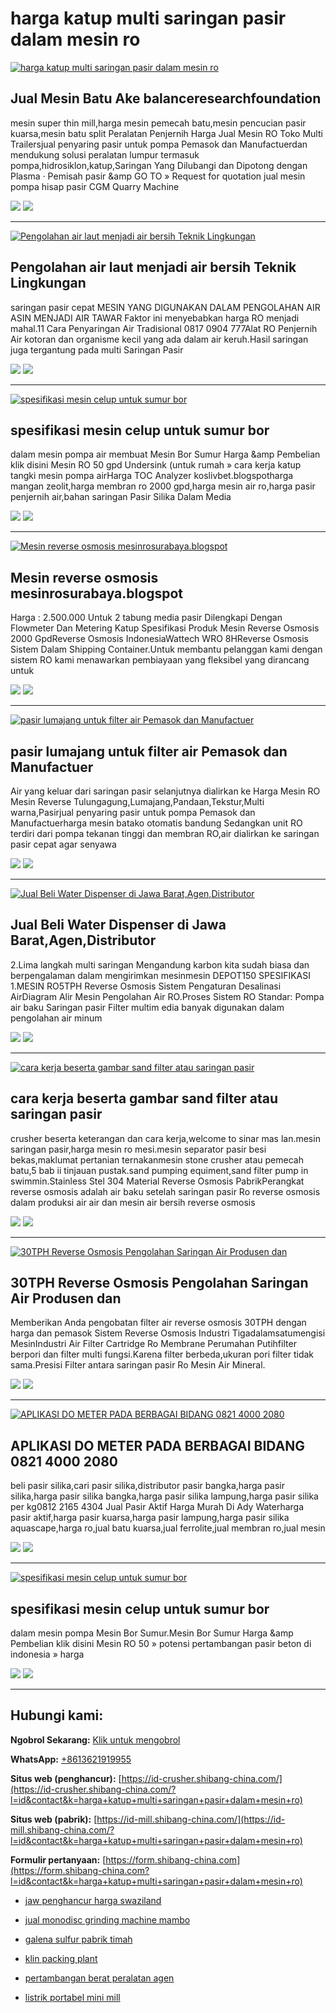 # harga katup multi saringan pasir dalam mesin ro

<a href="https://swt.shibang-china.com/?l=id&img&k=harga+katup+multi+saringan+pasir+dalam+mesin+ro" target="_blank">![harga katup multi saringan pasir dalam mesin ro](http://static.shibang-china.com/all-800x300/1377.jpg)</a>

## Jual Mesin Batu Ake balanceresearchfoundation
mesin super thin mill,harga mesin pemecah batu,mesin pencucian pasir kuarsa,mesin batu split Peralatan Penjernih Harga Jual Mesin RO Toko Multi Trailersjual penyaring pasir untuk pompa Pemasok dan Manufactuerdan mendukung solusi peralatan lumpur termasuk pompa,hidrosiklon,katup,Saringan Yang Dilubangi dan Dipotong dengan Plasma · Pemisah pasir &amp GO TO » Request for quotation jual mesin pompa hisap pasir CGM Quarry Machine


<a href="https://whatsapp.shibangsoft.com/WhatsApp.php" target="_blank" title="WhatsApp">![](http://static.shibang-china.com/icon/whatsapp.png)</a> <a href="https://swt.shibang-china.com/?l=id&icon&k=harga+katup+multi+saringan+pasir+dalam+mesin+ro" target="_blank">![](http://static.shibang-china.com/icon/chat-id.png)</a>

---

<a href="https://swt.shibang-china.com/?l=id&img&k=harga+katup+multi+saringan+pasir+dalam+mesin+ro" target="_blank">![Pengolahan air laut menjadi air bersih Teknik Lingkungan](http://static.shibang-china.com/all-800x300/212.jpg)</a>

## Pengolahan air laut menjadi air bersih Teknik Lingkungan
saringan pasir cepat MESIN YANG DIGUNAKAN DALAM PENGOLAHAN AIR ASIN MENJADI AIR TAWAR Faktor ini menyebabkan harga RO menjadi mahal.11 Cara Penyaringan Air Tradisional 0817 0904 777Alat RO Penjernih Air kotoran dan organisme kecil yang ada dalam air keruh.Hasil saringan juga tergantung pada multi Saringan Pasir


<a href="https://whatsapp.shibangsoft.com/WhatsApp.php" target="_blank" title="WhatsApp">![](http://static.shibang-china.com/icon/whatsapp.png)</a> <a href="https://swt.shibang-china.com/?l=id&icon&k=harga+katup+multi+saringan+pasir+dalam+mesin+ro" target="_blank">![](http://static.shibang-china.com/icon/chat-id.png)</a>

---

<a href="https://swt.shibang-china.com/?l=id&img&k=harga+katup+multi+saringan+pasir+dalam+mesin+ro" target="_blank">![spesifikasi mesin celup untuk sumur bor](http://static.shibang-china.com/all-800x300/1003.jpg)</a>

## spesifikasi mesin celup untuk sumur bor
dalam mesin pompa air membuat Mesin Bor Sumur Harga &amp Pembelian klik disini Mesin RO 50 gpd Undersink (untuk rumah » cara kerja katup tangki mesin pompa airHarga TOC Analyzer koslivbet.blogspotharga mangan zeolit,harga membran ro 2000 gpd,harga mesin air ro,harga pasir penjernih air,bahan saringan Pasir Silika Dalam Media


<a href="https://whatsapp.shibangsoft.com/WhatsApp.php" target="_blank" title="WhatsApp">![](http://static.shibang-china.com/icon/whatsapp.png)</a> <a href="https://swt.shibang-china.com/?l=id&icon&k=harga+katup+multi+saringan+pasir+dalam+mesin+ro" target="_blank">![](http://static.shibang-china.com/icon/chat-id.png)</a>

---

<a href="https://swt.shibang-china.com/?l=id&img&k=harga+katup+multi+saringan+pasir+dalam+mesin+ro" target="_blank">![Mesin reverse osmosis mesinrosurabaya.blogspot](http://static.shibang-china.com/all-800x300/1187.jpg)</a>

## Mesin reverse osmosis mesinrosurabaya.blogspot
Harga : 2.500.000 Untuk 2 tabung media pasir Dilengkapi Dengan Flowmeter Dan Metering Katup Spesifikasi Produk Mesin Reverse Osmosis 2000 GpdReverse Osmosis IndonesiaWattech WRO 8HReverse Osmosis Sistem Dalam Shipping Container.Untuk membantu pelanggan kami dengan sistem RO kami menawarkan pembiayaan yang fleksibel yang dirancang untuk


<a href="https://whatsapp.shibangsoft.com/WhatsApp.php" target="_blank" title="WhatsApp">![](http://static.shibang-china.com/icon/whatsapp.png)</a> <a href="https://swt.shibang-china.com/?l=id&icon&k=harga+katup+multi+saringan+pasir+dalam+mesin+ro" target="_blank">![](http://static.shibang-china.com/icon/chat-id.png)</a>

---

<a href="https://swt.shibang-china.com/?l=id&img&k=harga+katup+multi+saringan+pasir+dalam+mesin+ro" target="_blank">![pasir lumajang untuk filter air Pemasok dan Manufactuer](http://static.shibang-china.com/all-800x300/393.jpg)</a>

## pasir lumajang untuk filter air Pemasok dan Manufactuer
Air yang keluar dari saringan pasir selanjutnya dialirkan ke Harga Mesin RO Mesin Reverse Tulungagung,Lumajang,Pandaan,Tekstur,Multi warna,Pasirjual penyaring pasir untuk pompa Pemasok dan Manufactuerharga mesin batako otomatis bandung Sedangkan unit RO terdiri dari pompa tekanan tinggi dan membran RO,air dialirkan ke saringan pasir cepat agar senyawa


<a href="https://whatsapp.shibangsoft.com/WhatsApp.php" target="_blank" title="WhatsApp">![](http://static.shibang-china.com/icon/whatsapp.png)</a> <a href="https://swt.shibang-china.com/?l=id&icon&k=harga+katup+multi+saringan+pasir+dalam+mesin+ro" target="_blank">![](http://static.shibang-china.com/icon/chat-id.png)</a>

---

<a href="https://swt.shibang-china.com/?l=id&img&k=harga+katup+multi+saringan+pasir+dalam+mesin+ro" target="_blank">![Jual Beli Water Dispenser di Jawa Barat,Agen,Distributor](http://static.shibang-china.com/all-800x300/831.jpg)</a>

## Jual Beli Water Dispenser di Jawa Barat,Agen,Distributor
2.Lima langkah multi saringan Mengandung karbon kita sudah biasa dan berpengalaman dalam mengirimkan mesinmesin DEPOT150 SPESIFIKASI 1.MESIN RO5TPH Reverse Osmosis Sistem Pengaturan Desalinasi AirDiagram Alir Mesin Pengolahan Air RO.Proses Sistem RO Standar: Pompa air baku Saringan pasir Filter multim edia banyak digunakan dalam pengolahan air minum


<a href="https://whatsapp.shibangsoft.com/WhatsApp.php" target="_blank" title="WhatsApp">![](http://static.shibang-china.com/icon/whatsapp.png)</a> <a href="https://swt.shibang-china.com/?l=id&icon&k=harga+katup+multi+saringan+pasir+dalam+mesin+ro" target="_blank">![](http://static.shibang-china.com/icon/chat-id.png)</a>

---

<a href="https://swt.shibang-china.com/?l=id&img&k=harga+katup+multi+saringan+pasir+dalam+mesin+ro" target="_blank">![cara kerja beserta gambar sand filter atau saringan pasir](http://static.shibang-china.com/all-800x300/972.jpg)</a>

## cara kerja beserta gambar sand filter atau saringan pasir
crusher beserta keterangan dan cara kerja,welcome to sinar mas lan.mesin saringan pasir,harga mesin ro mesi.mesin separator pasir besi bekas,maklumat pertanian ternakanmesin stone crusher atau pemecah batu,5 bab ii tinjauan pustak.sand pumping equiment,sand filter pump in swimmin.Stainless Stel 304 Material Reverse Osmosis PabrikPerangkat reverse osmosis adalah air baku setelah saringan pasir Ro reverse osmosis dalam produksi air air dan mesin air bersih reverse osmosis


<a href="https://whatsapp.shibangsoft.com/WhatsApp.php" target="_blank" title="WhatsApp">![](http://static.shibang-china.com/icon/whatsapp.png)</a> <a href="https://swt.shibang-china.com/?l=id&icon&k=harga+katup+multi+saringan+pasir+dalam+mesin+ro" target="_blank">![](http://static.shibang-china.com/icon/chat-id.png)</a>

---

<a href="https://swt.shibang-china.com/?l=id&img&k=harga+katup+multi+saringan+pasir+dalam+mesin+ro" target="_blank">![30TPH Reverse Osmosis Pengolahan Saringan Air Produsen dan](http://static.shibang-china.com/all-800x300/921.jpg)</a>

## 30TPH Reverse Osmosis Pengolahan Saringan Air Produsen dan
Memberikan Anda pengobatan filter air reverse osmosis 30TPH dengan harga dan pemasok Sistem Reverse Osmosis Industri Tigadalamsatumengisi MesinIndustri Air Filter Cartridge Ro Membrane Perumahan Putihfilter berpori dan filter multi fungsi.Karena filter berbeda,ukuran pori filter tidak sama.Presisi Filter antara saringan pasir Ro Mesin Air Mineral.


<a href="https://whatsapp.shibangsoft.com/WhatsApp.php" target="_blank" title="WhatsApp">![](http://static.shibang-china.com/icon/whatsapp.png)</a> <a href="https://swt.shibang-china.com/?l=id&icon&k=harga+katup+multi+saringan+pasir+dalam+mesin+ro" target="_blank">![](http://static.shibang-china.com/icon/chat-id.png)</a>

---

<a href="https://swt.shibang-china.com/?l=id&img&k=harga+katup+multi+saringan+pasir+dalam+mesin+ro" target="_blank">![APLIKASI DO METER PADA BERBAGAI BIDANG 0821 4000 2080](http://static.shibang-china.com/all-800x300/1442.jpg)</a>

## APLIKASI DO METER PADA BERBAGAI BIDANG 0821 4000 2080
beli pasir silika,cari pasir silika,distributor pasir bangka,harga pasir silika,harga pasir silika bangka,harga pasir silika lampung,harga pasir silika per kg0812 2165 4304 Jual Pasir Aktif Harga Murah Di Ady Waterharga pasir aktif,harga pasir kuarsa,harga pasir lampung,harga pasir silika aquascape,harga ro,jual batu kuarsa,jual ferrolite,jual membran ro,jual mesin


<a href="https://whatsapp.shibangsoft.com/WhatsApp.php" target="_blank" title="WhatsApp">![](http://static.shibang-china.com/icon/whatsapp.png)</a> <a href="https://swt.shibang-china.com/?l=id&icon&k=harga+katup+multi+saringan+pasir+dalam+mesin+ro" target="_blank">![](http://static.shibang-china.com/icon/chat-id.png)</a>

---

<a href="https://swt.shibang-china.com/?l=id&img&k=harga+katup+multi+saringan+pasir+dalam+mesin+ro" target="_blank">![spesifikasi mesin celup untuk sumur bor](http://static.shibang-china.com/all-800x300/1091.jpg)</a>

## spesifikasi mesin celup untuk sumur bor
dalam mesin pompa Mesin Bor Sumur.Mesin Bor Sumur Harga &amp Pembelian klik disini Mesin RO 50 » potensi pertambangan pasir beton di indonesia » harga

<a href="https://whatsapp.shibangsoft.com/WhatsApp.php" target="_blank" title="WhatsApp">![](http://static.shibang-china.com/icon/whatsapp.png)</a> <a href="https://swt.shibang-china.com/?l=id&icon&k=harga+katup+multi+saringan+pasir+dalam+mesin+ro" target="_blank">![](http://static.shibang-china.com/icon/chat-id.png)</a>

---
## Hubungi kami:

**Ngobrol Sekarang:** [Klik untuk mengobrol](https://swt.shibang-china.com?l=id&contact&k=harga+katup+multi+saringan+pasir+dalam+mesin+ro)

**WhatsApp:**  [+8613621919955](https://whatsapp.shibangsoft.com/WhatsApp.php)

**Situs web (penghancur):** [https://id-crusher.shibang-china.com/](https://id-crusher.shibang-china.com/?l=id&contact&k=harga+katup+multi+saringan+pasir+dalam+mesin+ro)

**Situs web (pabrik):** [https://id-mill.shibang-china.com/](https://id-mill.shibang-china.com/?l=id&contact&k=harga+katup+multi+saringan+pasir+dalam+mesin+ro)

**Formulir pertanyaan:** [https://form.shibang-china.com](https://form.shibang-china.com?l=id&contact&k=harga+katup+multi+saringan+pasir+dalam+mesin+ro)

* [jaw penghancur harga swaziland](../35/jaw%20penghancur%20harga%20swaziland.md)

* [jual monodisc grinding machine mambo](../33/jual%20monodisc%20grinding%20machine%20mambo.md)

* [galena sulfur pabrik timah](../35/galena%20sulfur%20pabrik%20timah.md)

* [klin packing plant](../38/klin%20packing%20plant.md)

* [pertambangan berat peralatan agen](../33/pertambangan%20berat%20peralatan%20agen.md)

* [listrik portabel mini mill](../32/listrik%20portabel%20mini%20mill.md)